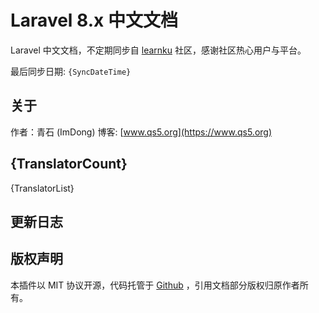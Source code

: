# Laravel 8.x 中文文档

Laravel 中文文档，不定期同步自 [learnku](https://learnku.com/docs/laravel/8.x) 社区，感谢社区热心用户与平台。

最后同步日期: `{SyncDateTime}`

## 关于

作者：青石 (ImDong)
博客: [www.qs5.org](https://www.qs5.org)

## {TranslatorCount}

{TranslatorList}

## 更新日志


## 版权声明

本插件以 MIT 协议开源，代码托管于 [Github](https://www.github.com/imdong/utools-laravel8-doc) ，引用文档部分版权归原作者所有。
